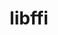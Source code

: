 ---
title: "libffi"
layout: cache
category: package
meta: {"versions": ["3.2.1", "3.3"], "compilers": ["gcc@8.3.1", "gcc@8.4.0", "gcc@9.3.0", "gcc@8.1.0", "gcc@7.5.0", "intel@19.1.3.304", "gcc@7.3.1", "gcc@8.4.1", "gcc@7.3.0", "gcc@10.3.0", "gcc@7.4.0"]}
spec_files: 
 - "libffi@3.3%gcc@9.3.0 patches=26f26c6 arch=linux-ubuntu20.04-x86_64": spec-0.json
 - "libffi@3.2.1%gcc@7.3.0 arch=linux-ubuntu18.04-ppc64le": spec-1.json
 - "libffi@3.3%gcc@7.5.0 patches=26f26c6 arch=linux-ubuntu18.04-x86_64": spec-2.json
 - "libffi@3.2.1%gcc@7.3.0 arch=linux-centos8-x86_64": spec-3.json
 - "libffi@3.3%gcc@9.3.0 patches=26f26c6 arch=linux-ubuntu20.04-ppc64le": spec-4.json
 - "libffi@3.3%gcc@8.3.1 patches=26f26c6 arch=linux-rhel8-x86_64": spec-5.json
 - "libffi@3.3%gcc@7.5.0 patches=26f26c6 arch=linux-ubuntu18.04-ppc64le": spec-6.json
 - "libffi@3.2.1%gcc@7.5.0 arch=linux-ubuntu18.04-ppc64le": spec-7.json
 - "libffi@3.2.1%gcc@7.3.0 arch=linux-rhel7-x86_64": spec-8.json
 - "libffi@3.2.1%gcc@7.3.0 arch=linux-ubuntu18.04-x86_64": spec-9.json
 - "libffi@3.3%gcc@9.3.0 patches=26f26c6 arch=linux-rhel7-x86_64": spec-10.json
 - "libffi@3.3%gcc@8.1.0 patches=26f26c6 arch=linux-rhel7-x86_64": spec-11.json
 - "libffi@3.3%gcc@8.1.0 patches=26f26c6 arch=linux-rhel7-ppc64le": spec-12.json
 - "libffi@3.3%gcc@8.4.1 patches=26f26c6 arch=linux-rhel8-ppc64le": spec-13.json
 - "libffi@3.3%gcc@7.3.1 patches=26f26c6 arch=linux-amzn2-x86_64": spec-14.json
 - "libffi@3.2.1%gcc@7.3.0 arch=linux-centos7-ppc64le": spec-15.json
 - "libffi@3.3%gcc@8.3.1 patches=26f26c6 arch=linux-rhel8-ppc64le": spec-16.json
 - "libffi@3.2.1%gcc@9.3.0 arch=linux-ubuntu20.04-ppc64le": spec-17.json
 - "libffi@3.3%gcc@9.3.0 patches=26f26c6 arch=linux-rhel7-ppc64le": spec-18.json
 - "libffi@3.2.1%gcc@7.3.0 arch=linux-rhel8-x86_64": spec-19.json
 - "libffi@3.3%gcc@7.3.0 patches=26f26c6 arch=linux-rhel8-x86_64": spec-20.json
 - "libffi@3.3%gcc@7.3.0 arch=linux-centos8-x86_64": spec-21.json
 - "libffi@3.3%gcc@7.5.0 patches=26f26c6 arch=linux-ubuntu18.04-aarch64": spec-22.json
 - "libffi@3.3%gcc@7.3.0 patches=26f26c6 arch=linux-centos8-x86_64": spec-23.json
 - "libffi@3.3%gcc@8.1.0 patches=26f26c6 arch=linux-rhel7-ppc64le": spec-24.json
 - "libffi@3.3%gcc@7.3.0 patches=26f26c6 arch=linux-ubuntu18.04-x86_64": spec-25.json
 - "libffi@3.3%gcc@10.3.0 patches=26f26c6 arch=linux-ubuntu21.04-x86_64": spec-26.json
 - "libffi@3.3%gcc@7.5.0 patches=26f26c6 arch=linux-ubuntu18.04-ppc64le": spec-27.json
 - "libffi@3.2.1%gcc@7.3.0 arch=linux-centos7-x86_64": spec-28.json
 - "libffi@3.3%gcc@7.3.0 patches=26f26c6 arch=linux-rhel7-x86_64": spec-29.json
 - "libffi@3.3%gcc@7.3.0 patches=26f26c6 arch=linux-centos7-x86_64": spec-30.json
 - "libffi@3.3%gcc@8.3.1 patches=26f26c6 arch=linux-centos8-ppc64le": spec-31.json
 - "libffi@3.2.1%gcc@8.3.1 arch=linux-rhel8-ppc64le": spec-32.json
 - "libffi@3.2.1%gcc@8.3.1 arch=linux-centos8-ppc64le": spec-33.json
 - "libffi@3.3%gcc@8.3.1 patches=26f26c6 arch=linux-centos8-x86_64": spec-34.json
 - "libffi@3.2.1%gcc@7.3.0 arch=linux-rhel7-ppc64le": spec-35.json
 - "libffi@3.3%gcc@8.1.0 patches=26f26c6 arch=linux-centos7-x86_64": spec-36.json
 - "libffi@3.3%gcc@7.3.0 arch=linux-rhel8-x86_64": spec-37.json
 - "libffi@3.3%gcc@10.3.0 patches=26f26c6 arch=linux-ubuntu21.04-ppc64le": spec-38.json
 - "libffi@3.3%gcc@9.3.0 patches=26f26c6 arch=cray-cnl7-haswell": spec-39.json
 - "libffi@3.3%gcc@8.1.0 patches=26f26c6 arch=linux-rhel7-power8le": spec-40.json
 - "libffi@3.3%gcc@8.4.1 patches=26f26c6 arch=linux-rhel8-x86_64": spec-41.json
 - "libffi@3.3%gcc@7.3.0 arch=linux-centos7-x86_64": spec-42.json
 - "libffi@3.3%gcc@7.5.0 patches=26f26c6 arch=linux-ubuntu18.04-x86_64": spec-43.json
 - "libffi@3.2.1%gcc@7.4.0 arch=linux-ubuntu18.04-x86_64": spec-44.json
 - "libffi@3.3%intel@19.1.3.304 patches=26f26c6 arch=cray-cnl7-haswell": spec-45.json
 - "libffi@3.2.1%gcc@8.1.0 arch=linux-rhel7-ppc64le": spec-46.json
 - "libffi@3.3%gcc@8.1.0 patches=26f26c6 arch=linux-centos7-ppc64le": spec-47.json
 - "libffi@3.3%gcc@9.3.0 arch=linux-ubuntu20.04-x86_64": spec-48.json
 - "libffi@3.3%gcc@8.1.0 patches=26f26c6 arch=linux-rhel7-x86_64": spec-49.json
 - "libffi@3.3%gcc@7.3.0 arch=linux-ubuntu18.04-x86_64": spec-50.json
 - "libffi@3.3%gcc@7.3.0 arch=linux-rhel7-x86_64": spec-51.json
 - "libffi@3.3%gcc@8.3.1 patches=26f26c6 arch=linux-rhel8-aarch64": spec-52.json
 - "libffi@3.2.1%gcc@8.4.0 arch=linux-rhel7-sandybridge": spec-53.json
 - "libffi@3.3%gcc@7.5.0 patches=26f26c6 arch=linux-ubuntu18.04-power8le": spec-54.json

---